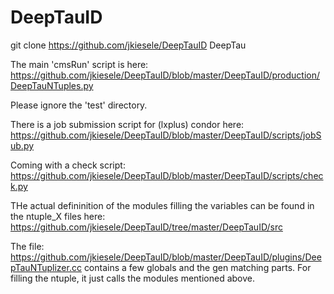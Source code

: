 

DeepTauID
==============


git clone https://github.com/jkiesele/DeepTauID DeepTau


The main 'cmsRun' script is here: 
https://github.com/jkiesele/DeepTauID/blob/master/DeepTauID/production/DeepTauNTuples.py

Please ignore the 'test' directory.

There is a job submission script for (lxplus) condor here:
https://github.com/jkiesele/DeepTauID/blob/master/DeepTauID/scripts/jobSub.py

Coming with a check script:
https://github.com/jkiesele/DeepTauID/blob/master/DeepTauID/scripts/check.py

THe actual defininition of the modules filling the variables can be found in the ntuple_X files here:
https://github.com/jkiesele/DeepTauID/tree/master/DeepTauID/src


The file:
https://github.com/jkiesele/DeepTauID/blob/master/DeepTauID/plugins/DeepTauNTuplizer.cc
contains a few globals and the gen matching parts. For filling the ntuple, it just calls the modules mentioned above.
